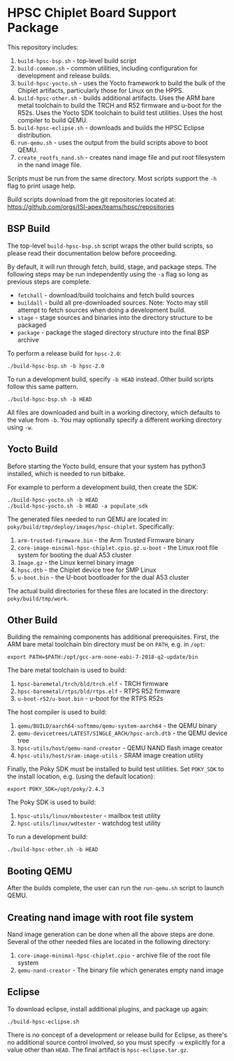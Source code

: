 HPSC Chiplet Board Support Package
==================================

This repository includes:

1. `build-hpsc-bsp.sh` - top-level build script
1. `build-common.sh` - common utilities, including configuration for development and release builds.
1. `build-hpsc-yocto.sh` - uses the Yocto framework to build the bulk of the Chiplet artifacts, particularly those for Linux on the HPPS.
1. `build-hpsc-other.sh` - builds additional artifacts.
Uses the ARM bare metal toolchain to build the TRCH and R52 firmware and u-boot for the R52s.
Uses the Yocto SDK toolchain to build test utilities.
Uses the host compiler to build QEMU.
1. `build-hpsc-eclipse.sh` - downloads and builds the HPSC Eclipse distribution.
1. `run-qemu.sh` - uses the output from the build scripts above to boot QEMU.
1. `create_rootfs_nand.sh` - creates nand image file and put root filesystem in the nand image file.

Scripts must be run from the same directory.
Most scripts support the `-h` flag to print usage help.

Build scripts download from the git repositories located at:
https://github.com/orgs/ISI-apex/teams/hpsc/repositories

BSP Build
---------

The top-level `build-hpsc-bsp.sh` script wraps the other build scripts, so please read their documentation below before proceeding.

By default, it will run through fetch, build, stage, and package steps.
The following steps may be run independently using the `-a` flag so long as previous steps are complete.

* `fetchall` - download/build toolchains and fetch build sources
* `buildall` - build all pre-downloaded sources.
Note: Yocto may still attempt to fetch sources when doing a development build.
* `stage` - stage sources and binaries into the directory structure to be packaged
* `package` - package the staged directory structure into the final BSP archive

To perform a release build for `hpsc-2.0`:

	./build-hpsc-bsp.sh -b hpsc-2.0

To run a development build, specify `-b HEAD` instead.
Other build scripts follow this same pattern.

	./build-hpsc-bsp.sh -b HEAD

All files are downloaded and built in a working directory, which defaults to the value from `-b`.
You may optionally specify a different working directory using `-w`.

Yocto Build
-----------

Before starting the Yocto build, ensure that your system has python3 installed, which is needed to run bitbake.

For example to perform a development build, then create the SDK:

	./build-hpsc-yocto.sh -b HEAD
	./build-hpsc-yocto.sh -b HEAD -a populate_sdk

The generated files needed to run QEMU are located in: `poky/build/tmp/deploy/images/hpsc-chiplet`.
Specifically:

1. `arm-trusted-firmware.bin` - the Arm Trusted Firmware binary
1. `core-image-minimal-hpsc-chiplet.cpio.gz.u-boot` - the Linux root file system for booting the dual A53 cluster
1. `Image.gz` - the Linux kernel binary image
1. `hpsc.dtb` - the Chiplet device tree for SMP Linux
1. `u-boot.bin` - the U-boot bootloader for the dual A53 cluster

The actual build directories for these files are located in the directory: `poky/build/tmp/work`.

Other Build
-----------

Building the remaining components has additional prerequisites.
First, the ARM bare metal toolchain bin directory must be on `PATH`, e.g. in `/opt`:

	export PATH=$PATH:/opt/gcc-arm-none-eabi-7-2018-q2-update/bin

The bare metal toolchain is used to build:

1. `hpsc-baremetal/trch/bld/trch.elf` - TRCH firmware
1. `hpsc-baremetal/rtps/bld/rtps.elf` - RTPS R52 firmware
1. `u-boot-r52/u-boot.bin` - u-boot for the RTPS R52s

The host compiler is used to build:

1. `qemu/BUILD/aarch64-softmmu/qemu-system-aarch64` - the QEMU binary
1. `qemu-devicetrees/LATEST/SINGLE_ARCH/hpsc-arch.dtb` - the QEMU device tree
1. `hpsc-utils/host/qemu-nand-creator` - QEMU NAND flash image creator
1. `hpsc-utils/host/sram-image-utils` - SRAM image creation utility

Finally, the Poky SDK must be installed to build test utilities.
Set `POKY_SDK` to the install location, e.g. (using the default location):

	export POKY_SDK=/opt/poky/2.4.3

The Poky SDK is used to build:

1. `hpsc-utils/linux/mboxtester` - mailbox test utility
1. `hpsc-utils/linux/wdtester` - watchdog test utility

To run a development build:

	./build-hpsc-other.sh -b HEAD

Booting QEMU
------------

After the builds complete, the user can run the `run-qemu.sh` script to launch QEMU.

Creating nand image with root file system
------------

Nand image generation can be done when all the above steps are done. 
Several of the other needed files are located in the following directory:

1. `core-image-minimal-hpsc-chiplet.cpio` - archive file of the root file system
1. `qemu-nand-creator` - The binary file which generates empty nand image

Eclipse
-------

To download eclipse, install additional plugins, and package up again:

	./build-hpsc-eclipse.sh

There is no concept of a development or release build for Eclipse, as there's no additional source control involved, so you must specify `-w` explicitly for a value other than `HEAD`.
The final artifact is `hpsc-eclipse.tar.gz`.
